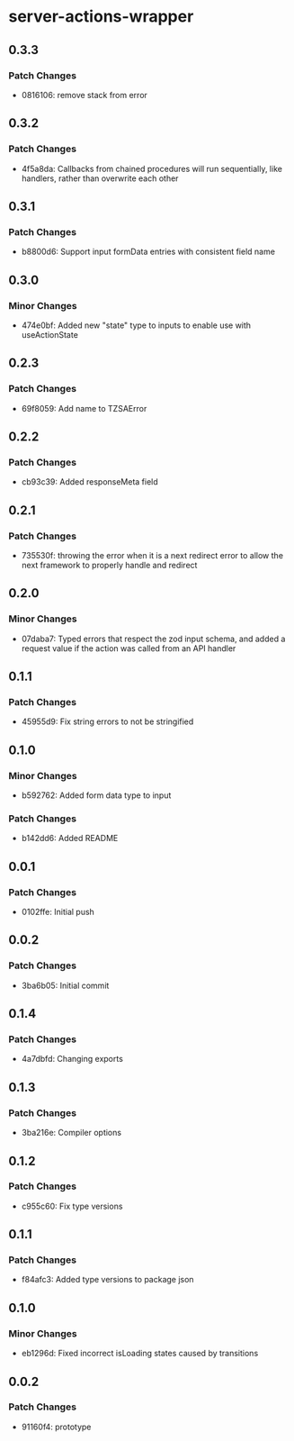 # server-actions-wrapper

## 0.3.3

### Patch Changes

- 0816106: remove stack from error

## 0.3.2

### Patch Changes

- 4f5a8da: Callbacks from chained procedures will run sequentially, like handlers, rather than overwrite each other

## 0.3.1

### Patch Changes

- b8800d6: Support input formData entries with consistent field name

## 0.3.0

### Minor Changes

- 474e0bf: Added new "state" type to inputs to enable use with useActionState

## 0.2.3

### Patch Changes

- 69f8059: Add name to TZSAError

## 0.2.2

### Patch Changes

- cb93c39: Added responseMeta field

## 0.2.1

### Patch Changes

- 735530f: throwing the error when it is a next redirect error to allow the next framework to properly handle and redirect

## 0.2.0

### Minor Changes

- 07daba7: Typed errors that respect the zod input schema, and added a request value if the action was called from an API handler

## 0.1.1

### Patch Changes

- 45955d9: Fix string errors to not be stringified

## 0.1.0

### Minor Changes

- b592762: Added form data type to input

### Patch Changes

- b142dd6: Added README

## 0.0.1

### Patch Changes

- 0102ffe: Initial push

## 0.0.2

### Patch Changes

- 3ba6b05: Initial commit

## 0.1.4

### Patch Changes

- 4a7dbfd: Changing exports

## 0.1.3

### Patch Changes

- 3ba216e: Compiler options

## 0.1.2

### Patch Changes

- c955c60: Fix type versions

## 0.1.1

### Patch Changes

- f84afc3: Added type versions to package json

## 0.1.0

### Minor Changes

- eb1296d: Fixed incorrect isLoading states caused by transitions

## 0.0.2

### Patch Changes

- 91160f4: prototype
